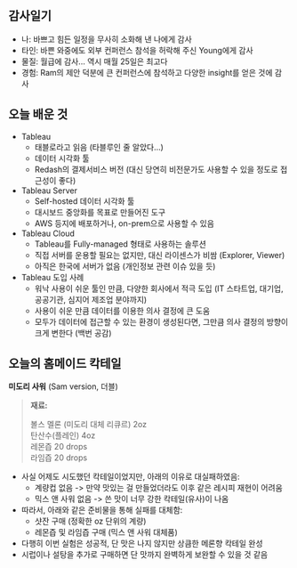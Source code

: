 ## 감사일기

- 나: 바쁘고 힘든 일정을 무사히 소화해 낸 나에게 감사
- 타인: 바쁜 와중에도 외부 컨퍼런스 참석을 허락해 주신 Young에게 감사
- 물질: 월급에 감사... 역시 매월 25일은 최고다
- 경험: Ram의 제안 덕분에 큰 컨퍼런스에 참석하고 다양한 insight를 얻은 것에 감사

## 오늘 배운 것

- Tableau
  - 태블로라고 읽음 (타블루인 줄 알았다...)
  - 데이터 시각화 툴
  - Redash의 결제서비스 버전 (대신 당연히 비전문가도 사용할 수 있을 정도로 접근성이 좋다)
- Tableau Server
  - Self-hosted 데이터 시각화 툴
  - 대시보드 중앙화를 목표로 만들어진 도구
  - AWS 등지에 배포하거나, on-prem으로 사용할 수 있음
- Tableau Cloud
  - Tableau를 Fully-managed 형태로 사용하는 솔루션
  - 직접 서버를 운용할 필요는 없지만, 대신 라이센스가 비쌈 (Explorer, Viewer)
  - 아직은 한국에 서버가 없음 (개인정보 관련 이슈 있을 듯)
- Tableau 도입 사례
  - 워낙 사용이 쉬운 툴인 만큼, 다양한 회사에서 적극 도입 (IT 스타트업, 대기업, 공공기관, 심지어 제조업 분야까지)
  - 사용이 쉬운 만큼 데이터를 이용한 의사 결정에 큰 도움
  - 모두가 데이터에 접근할 수 있는 환경이 생성된다면, 그만큼 의사 결정의 방향이 크게 변한다 (백번 공감)

## 오늘의 홈메이드 칵테일

**미도리 사워** (Sam version, 더블)

> **재료:**
> 
> 볼스 멜론 (미도리 대체 리큐르) 2oz  
> 탄산수(플레인) 4oz  
> 레몬즙 20 drops  
> 라임즙 20 drops  

- 사실 어제도 시도했던 칵테일이었지만, 아래의 이유로 대실패하였음:
  - 계량컵 없음 -> 만약 맛있는 걸 만들었더라도 이후 같은 레시피 재현이 어려움
  - 믹스 앤 사워 없음 -> 쓴 맛이 너무 강한 칵테일(유사)이 나옴
- 따라서, 아래와 같은 준비물을 통해 실패를 대체함:
  - 샷잔 구매 (정확한 oz 단위의 계량)
  - 레몬즙 및 라임즙 구매 (믹스 앤 사워 대체품)
- 다행히 이번 실험은 성공적, 단 맛은 나지 않지만 상큼한 메론향 칵테일 완성
- 시럽이나 설탕을 추가로 구매하면 단 맛까지 완벽하게 보완할 수 있을 것 같음

